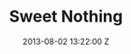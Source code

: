 ---
title: Sweet Nothing
date: 2013-08-02 13:22:00 Z

position: 0
client: Calvin Harris ft Florence and the Machine
video: https://vimeo.com/71574392
image: "/uploads/calvin-harris-sweet-nothing.jpg"

director: Vincent Haycock
production-company: Somesuch
layout: project
---